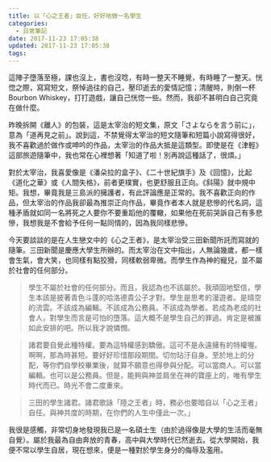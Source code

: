 ```yaml
---
title: 以「心之王者」自任，好好地做一名學生
categories:
  - 日常筆記
date: 2017-11-23 17:05:38
updated: 2017-11-23 17:05:38
tags:
---
```


<!-- more -->

這陣子墮落至極，課也沒上，書也沒唸，有時一整天不睡覺，有時睡了一整天。恍惚之際，寫寫短文，祭悼過往的自己，壓印逝去的愛情記憶；清醒時，則倒一杯 Bourbon Whiskey，打打遊戲，讓自己恍惚一些。然而，我卻不甚明白自己究竟在做什麼。

昨晚拆開《離人》的包裝，這是太宰治的短文集，原文「さよならを言う前に」，意為「道再見之前」。說到這，不禁覺得太宰治的短文隨筆和短篇小說寫得很好，我不喜歡過於做作或呻吟的作品，太宰治的作品大抵是這類型。即使是在《津輕》這部旅遊隨筆中，我也常在心裡想著「知道了啦！別再說這種話了，很煩。」

對於太宰治，我喜愛像是《潘朵拉的盒子》、《二十世紀旗手》及《回憶》，比起《道化之華》或《人間失格》，前者更樸實，也更舒服且正向。《斜陽》就中規中矩。我想，畢竟我是三島派的擁護者，有此評論應是正常的。我不喜歡正向的作品，但太宰治的作品我卻最為推崇正向作品，畢竟作者本人就是悲慘的代名詞，這種矛盾就如同一名將死之人要你不要重蹈他的覆轍，如果他在死前哭訴自己有多悲慘，我想我是不會給予任何一點同情的，因為我同樣悲慘。

今天要談談的是在人生戀文中的《心之王者》，是太宰治受三田新聞所託而寫就的隨筆。三田新聞是慶應大學生所辦的。而太宰治在文中指出，人無論幾歲，都一樣會生氣，會大笑，也同樣有點狡猾，同樣軟弱卑微。而學生作為神的寵兒，並不屬於社會的任何部分。

> 學生不屬於社會的任何部分。而且，我認為也不該屬於。我頑固地堅信，學生本該是披著青色斗蓬的哈洛德貴公子才對。學生是思考的漫遊者。是晴空的流雲。不該成為編輯。不該成為公務員。不該成為學者。若成為老成的社會人，對學生而言是可怕的墮落。這大概不是學生自己的罪過。肯定是被誰如此安排的吧。所以我才說憐憫。

> 諸君要自覺此種特權。要為這特權感到驕傲。這可不是永遠擁有的特權喔。啊啊，那為時甚短。要好好珍惜那段期間。切勿玷汙自身。至於地上的分配，等你們自學校畢業後，就算不願意也得參與分配。可以當商人。可以當編輯。也可以是公務員。但是，能夠與神並肩坐在神的寶座上的，唯有學生時代而已。時光不會二度重來。

> 三田的學生諸君。諸君歌詠「陸之王者」時，務必也要暗自以「心之王者」自任。與神共度的時期，在你們的人生中僅此一次。」

我很是感觸，非常切身地發現我已是一名碩士生（由於過得像是大學的生活而毫無自覺）。屬於我最為自由奔放的青春，高中與大學時代已然逝去。從大學開始，我便不常以學生自居，現在想來，便是一種對於學生身分的侮辱及濫用。
